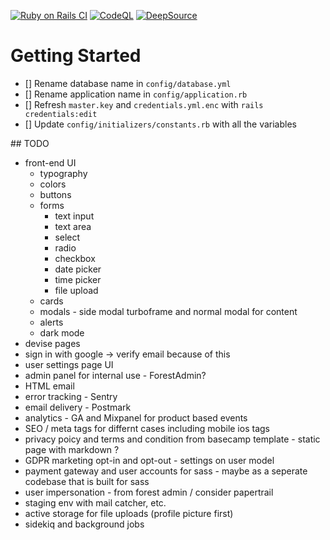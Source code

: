 [![Ruby on Rails CI](https://github.com/danielpaul/rails-starter/actions/workflows/rubyonrails.yml/badge.svg)](https://github.com/danielpaul/rails-starter/actions/workflows/rubyonrails.yml)
[![CodeQL](https://github.com/danielpaul/rails-starter/actions/workflows/github-code-scanning/codeql/badge.svg)](https://github.com/danielpaul/rails-starter/actions/workflows/github-code-scanning/codeql)
[![DeepSource](https://app.deepsource.com/gh/danielpaul/rails-starter.svg/?label=active+issues&show_trend=true&token=EPgQdBy2pEYTcBb-PA1yZnFc)](https://app.deepsource.com/gh/danielpaul/rails-starter/?ref=repository-badge)

# Getting Started

- [] Rename database name in `config/database.yml`
- [] Rename application name in `config/application.rb`
- [] Refresh `master.key` and `credentials.yml.enc` with `rails credentials:edit`
- [] Update `config/initializers/constants.rb` with all the variables

## TODO

- front-end UI
  - typography
  - colors
  - buttons
  - forms
    - text input
    - text area
    - select
    - radio
    - checkbox
    - date picker
    - time picker
    - file upload
  - cards
  - modals - side modal turboframe and normal modal for content
  - alerts
  - dark mode
- devise pages
- sign in with google -> verify email because of this
- user settings page UI
- admin panel for internal use - ForestAdmin?
- HTML email
- error tracking - Sentry
- email delivery - Postmark
- analytics - GA and Mixpanel for product based events
- SEO / meta tags for differnt cases including mobile ios tags
- privacy poicy and terms and condition from basecamp template - static page with markdown ?
- GDPR marketing opt-in and opt-out - settings on user model
- payment gateway and user accounts for sass - maybe as a seperate codebase that is built for sass
- user impersonation - from forest admin / consider papertrail
- staging env with mail catcher, etc.
- active storage for file uploads (profile picture first)
- sidekiq and background jobs
